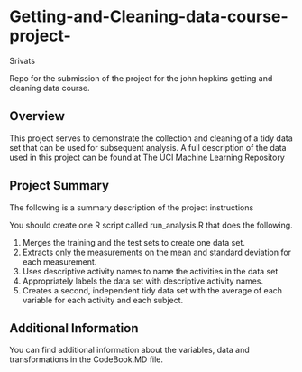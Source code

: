 # Getting-and-Cleaning-data-course-project-

Srivats

Repo for the submission of the project for the john hopkins getting and cleaning data course.

## Overview

This project serves to demonstrate the collection and cleaning of a tidy data set that can be used for subsequent analysis. A full description of the data used in this project can be found at The UCI Machine Learning Repository

## Project Summary

The following is a summary description of the project instructions

You should create one R script called run_analysis.R that does the following.

 1. Merges the training and the test sets to create one data set.
 2. Extracts only the measurements on the mean and standard deviation for each measurement.
 3. Uses descriptive activity names to name the activities in the data set
 4. Appropriately labels the data set with descriptive activity names.
 5. Creates a second, independent tidy data set with the average of each variable for each activity and each subject.
 
## Additional Information

You can find additional information about the variables, data and transformations in the CodeBook.MD file.
